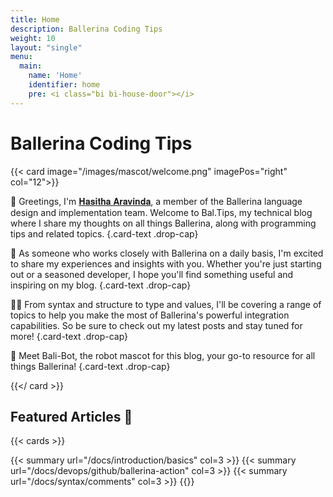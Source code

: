 ```yaml
---
title: Home
description: Ballerina Coding Tips
weight: 10
layout: "single"
menu: 
  main:
    name: 'Home'
    identifier: home
    pre: <i class="bi bi-house-door"></i>
---
```


# Ballerina Coding Tips


{{< card image="/images/mascot/welcome.png" imagePos="right" col="12">}}

👋 Greetings, I'm [𝐇𝐚𝐬𝐢𝐭𝐡𝐚 𝐀𝐫𝐚𝐯𝐢𝐧𝐝𝐚](https://hasithaa.github.io), a member of the Ballerina language design and implementation team. Welcome to Bal.Tips, my technical blog where I share my thoughts on all things Ballerina, along with programming tips and related topics.
{.card-text .drop-cap}

🚀 As someone who works closely with Ballerina on a daily basis, I'm excited to share my experiences and insights with you. Whether you're just starting out or a seasoned developer, I hope you'll find something useful and inspiring on my blog.
{.card-text .drop-cap}

👨‍💻 From syntax and structure to type and values, I'll be covering a range of topics to help you make the most of Ballerina's powerful integration capabilities. So be sure to check out my latest posts and stay tuned for more!
{.card-text .drop-cap}

🤖 Meet Bali-Bot, the robot mascot for this blog, your go-to resource for all things Ballerina!
{.card-text .drop-cap}

{{</ card >}}

## Featured Articles 🎉

{{< cards >}}

{{< summary url="/docs/introduction/basics" col=3 >}}
{{< summary url="/docs/devops/github/ballerina-action" col=3 >}}
{{< summary url="/docs/syntax/comments" col=3 >}}
{{</cards>}}


